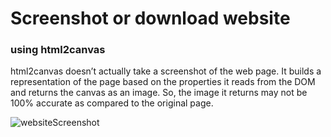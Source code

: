 # Screenshot or download website 

### using html2canvas

html2canvas doesn’t actually take a screenshot of the web page. It builds a representation of the page based on the properties
it reads from the DOM and returns the canvas as an image. So, the image it returns may not be 100% accurate as compared to the original page.

![websiteScreenshot](https://user-images.githubusercontent.com/100438690/203582458-51153a55-030b-4b06-91a4-4b993276db73.jpg)
